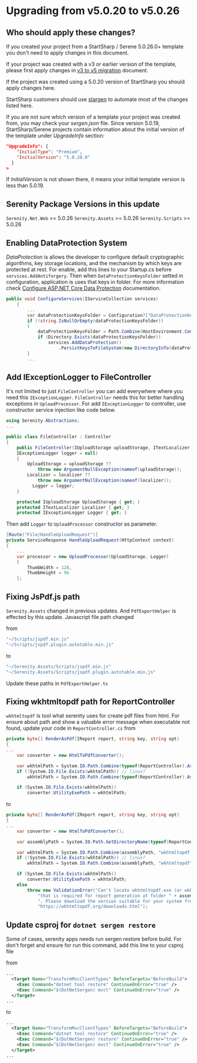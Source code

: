 # Upgrading from v5.0.20 to v5.0.26

## Who should apply these changes?

If you created your project from a StartSharp / Serene 5.0.26.0+ template you don't need to apply changes in this document.

If your project was created with a v3 or earlier version of the template, please first apply changes in [v3 to v5 migration](v3-to-v5.md) document.

If the project was created using a 5.0.20 version of StartSharp you should apply changes here.

StartSharp customers should use [stargen](stargen.md) to automate most of the changes listed here.

If you are not sure which version of a template your project was created from, you may check your *sergen.json* file. Since version 5.0.19, StartSharp/Serene projects contain information about the initial version of the template under *UpgradeInfo* section:

```json
"UpgradeInfo": {
    "InitialType": "Premium",
    "InitialVersion": "5.0.20.0"
  }
>
```

If *InitialVersion* is not shown there, it means your initial template version is less than 5.0.19.

## Serenity Package Versions in this update

`Serenity.Net.Web` >= 5.0.26
`Serenity.Assets` >= 5.0.26
`Serenity.Scripts` >= 5.0.26

## Enabling DataProtection System

*DataProtection* is allows the developer to configure default cryptographic algorithms, key storage locations, and the mechanism by which keys are protected at rest. For enable, add this lines to your Startup.cs before `services.AddAntiforgery`. Then when `DataProtectionKeysFolder` setted in configuration, application is uses that keys in folder. For more information check [Configure ASP.NET Core Data Protection](https://docs.microsoft.com/en-us/aspnet/core/security/data-protection/configuration/overview?view=aspnetcore-5.0) documentation.

```cs
public void ConfigureServices(IServiceCollection services)
    {
        ...
        var dataProtectionKeysFolder = Configuration?["DataProtectionKeysFolder"];
        if (!string.IsNullOrEmpty(dataProtectionKeysFolder))
        {
            dataProtectionKeysFolder = Path.Combine(HostEnvironment.ContentRootPath, dataProtectionKeysFolder);
            if (Directory.Exists(dataProtectionKeysFolder))
                services.AddDataProtection()
                    .PersistKeysToFileSystem(new DirectoryInfo(dataProtectionKeysFolder));
        }
        ...
```

## Add IExceptionLogger to FileController

It's not limited to just `FileController` you can add everywhere where you need this `IExceptionLogger`. `FileController` needs this for better handling exceptions in `UploadProcessor`. For add `IExceptionLogger` to controller, use constructor service injection like code below.

```cs
using Serenity.Abstractions;
...

public class FileController : Controller
{
    public FileController(IUploadStorage uploadStorage, ITextLocalizer localizer,
    IExceptionLogger logger = null)
    {
        UploadStorage = uploadStorage ??
            throw new ArgumentNullException(nameof(uploadStorage));
        Localizer = localizer ??
            throw new ArgumentNullException(nameof(localizer));
          Logger = logger;
    }

    protected IUploadStorage UploadStorage { get; }
    protected ITextLocalizer Localizer { get; }
    protected IExceptionLogger Logger { get; }
```

Then add `Logger` to `UploadProcessor` constructor as parameter.

```cs
[Route("File/HandleUploadRequest")]
private ServiceResponse HandleUploadRequest(HttpContext context)
{
    ...
    var processor = new UploadProcessor(UploadStorage, Logger)
    {
        ThumbWidth = 128,
        ThumbHeight = 96
    };
```

## Fixing JsPdf.js path

`Serenity.Assets` changed in previous updates. And `PdfExportHelper` is effected by this update. Javascript file path changed 

from
```js
"~/Scripts/jspdf.min.js"
"~/Scripts/jspdf.plugin.autotable.min.js"
```
to 

```js
"~/Serenity.Assets/Scripts/jspdf.min.js"
"~/Serenity.Assets/Scripts/jspdf.plugin.autotable.min.js"
```

Update these paths in `PdfExportHelper.ts`
 
## Fixing wkhtmltopdf path for ReportController

`wkhtmltopdf` is tool what serenity uses for create pdf files from html. For ensure about path and show a valuable error message when executable not found, update your code in `ReportController.cs`
from
```csharp
private byte[] RenderAsPdf(IReport report, string key, string opt)
{
...
    var converter = new HtmlToPdfConverter();

    var wkhtmlPath = System.IO.Path.Combine(typeof(ReportController).Assembly.Location, "wkhtmltopdf.exe");
    if (!System.IO.File.Exists(wkhtmlPath)) // linux?
        wkhtmlPath = System.IO.Path.Combine(typeof(ReportController).Assembly.Location, "wkhtmltopdf");

    if (System.IO.File.Exists(wkhtmlPath))
        converter.UtilityExePath = wkhtmlPath;

```
to
```csharp
private byte[] RenderAsPdf(IReport report, string key, string opt)
{
...
    var converter = new HtmlToPdfConverter();

    var assemblyPath = System.IO.Path.GetDirectoryName(typeof(ReportController).Assembly.Location);

    var wkhtmlPath = System.IO.Path.Combine(assemblyPath, "wkhtmltopdf.exe");
    if (!System.IO.File.Exists(wkhtmlPath)) // linux?
        wkhtmlPath = System.IO.Path.Combine(assemblyPath, "wkhtmltopdf");

    if (System.IO.File.Exists(wkhtmlPath))
        converter.UtilityExePath = wkhtmlPath;
    else
        throw new ValidationError("Can't locate wkhtmltopdf.exe (or wkhtmltopdf in Linux) " +
            "that is required for report generation at folder " + assemblyPath +
            ". Please download the version suitable for your system from " +
            "https://wkhtmltopdf.org/downloads.html");

```

## Update csproj for `dotnet sergen restore`

Some of cases, serenity apps needs run sergen restore before build. For don't forget and ensure for run this command, add this line to your csproj file

from
```xml
...
  <Target Name="TransformMvcClientTypes" BeforeTargets="BeforeBuild">
    <Exec Command="dotnet tool restore" ContinueOnError="true" />
    <Exec Command="$(DotNetSergen) mvct" ContinueOnError="true" />
  </Target>
...
```
to
```xml
...
  <Target Name="TransformMvcClientTypes" BeforeTargets="BeforeBuild">
    <Exec Command="dotnet tool restore" ContinueOnError="true" />
    <Exec Command="$(DotNetSergen) restore" ContinueOnError="true" />
    <Exec Command="$(DotNetSergen) mvct" ContinueOnError="true" />
  </Target>
...
```